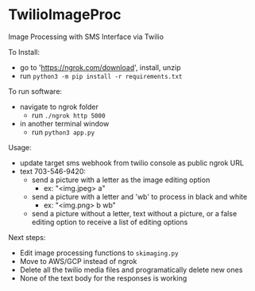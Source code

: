 # TwilioImageProc
Image Processing with SMS Interface via Twilio

To Install:
* go to 'https://ngrok.com/download', install, unzip
* run `python3 -m pip install -r requirements.txt`

To run software:
* navigate to ngrok folder
  * run `./ngrok http 5000`
* in another terminal window
  * run `python3 app.py`

Usage:
* update target sms webhook from twilio console as public ngrok URL
* text 703-546-9420:
  * send a picture with a letter as the image editing option
    * ex: "<img.jpeg> a"
  * send a picture with a letter and 'wb' to process in black and white
    * ex: "<img.png> b wb"
  * send a picture without a letter, text without a picture, or a false editing option to receive a list of editing options

Next steps:
* Edit image processing functions to `skimaging.py`
* Move to AWS/GCP instead of ngrok
* Delete all the twilio media files and programatically delete new ones
* None of the text body for the responses is working
